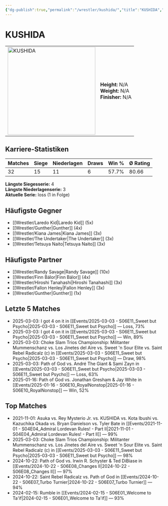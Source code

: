 ```yaml
---
{"dg-publish":true,"permalink":"/wrestler/kushida/","title":"KUSHIDA","tags":["wrestler"],"noteIcon":""}
---
```



# KUSHIDA

<table>
        <tr>
        <td><img src="https://github.com/CptSpaulding1980/choke-slam-wrestling/releases/download/images/KUSHIDA.png" width="280" alt="KUSHIDA"></td>
        <td>
        <b>Height:</b> N/A<br>
        <b>Weight:</b> N/A<br>
        <b>Finisher:</b> N/A<br>
        </td>
        </tr>
        </table>
        

## Karriere-Statistiken

| Matches | Siege | Niederlagen | Draws | Win % | Ø Rating |
|---------|-------|-------------|-------|-------|-----------|
| 32 | 15 | 11 | 6 | 57.7% | 80.66 |

**Längste Siegesserie:** 4<br>**Längste Niederlagenserie:** 3<br>**Aktuelle Serie:** loss (1 in Folge)


## Häufigste Gegner
- [[Wrestler/Laredo Kid\|Laredo Kid]] (5x)
- [[Wrestler/Gunther\|Gunther]] (4x)
- [[Wrestler/Kiana James\|Kiana James]] (3x)
- [[Wrestler/The Undertaker\|The Undertaker]] (3x)
- [[Wrestler/Tetsuya Naito\|Tetsuya Naito]] (3x)

## Häufigste Partner
- [[Wrestler/Randy Savage\|Randy Savage]] (10x)
- [[Wrestler/Finn Bálor\|Finn Bálor]] (4x)
- [[Wrestler/Hiroshi Tanahashi\|Hiroshi Tanahashi]] (3x)
- [[Wrestler/Fallon Henley\|Fallon Henley]] (3x)
- [[Wrestler/Gunther\|Gunther]] (1x)

## Letzte 5 Matches
- 2025-03-03: I got 4 on it in [[Events/2025-03-03 - S06E11_Sweet but Psycho\|2025-03-03 - S06E11_Sweet but Psycho]] — Loss, 73%
- 2025-03-03: I got 4 on it in [[Events/2025-03-03 - S06E11_Sweet but Psycho\|2025-03-03 - S06E11_Sweet but Psycho]] — Win, 89%
- 2025-03-03: Choke Slam Trios Championship: Militanter Mummenschanz  vs. Los Jinetes del Aire vs. Sweet 'n Sour Elite vs. Saint Rebel Radicalz (c) in [[Events/2025-03-03 - S06E11_Sweet but Psycho\|2025-03-03 - S06E11_Sweet but Psycho]] — Draw, 98%
- 2025-03-03: Path of God vs. André The Giant & Sami Zayn in [[Events/2025-03-03 - S06E11_Sweet but Psycho\|2025-03-03 - S06E11_Sweet but Psycho]] — Loss, 63%
- 2025-01-16: Path of God vs. Jonathan Gresham & Jay White in [[Events/2025-01-16 - S06E10_RoyalNonstop\|2025-01-16 - S06E10_RoyalNonstop]] — Win, 52%

## Top Matches
- 2021-11-01: Asuka vs. Rey Mysterio Jr. vs. KUSHIDA  vs. Kota Ibushi vs. Kazuchika Okada vs. Bryan Danielson vs. Tyler Bate in [[Events/2021-11-01 - S04E04_Admiral Lordevan Rules! - Part II\|2021-11-01 - S04E04_Admiral Lordevan Rules! - Part II]] — 99%
- 2025-03-03: Choke Slam Trios Championship: Militanter Mummenschanz  vs. Los Jinetes del Aire vs. Sweet 'n Sour Elite vs. Saint Rebel Radicalz (c) in [[Events/2025-03-03 - S06E11_Sweet but Psycho\|2025-03-03 - S06E11_Sweet but Psycho]] — 98%
- 2024-10-22: Path of God vs. Irwin R. Schyster & Ted DiBiase in [[Events/2024-10-22 - S06E08_Changes II\|2024-10-22 - S06E08_Changes II]] — 97%
- 2024-10-22: Saint Rebel Radicalz vs. Path of God in [[Events/2024-10-22 - S06E07_Turbo Turnier\|2024-10-22 - S06E07_Turbo Turnier]] — 94%
- 2024-02-15: Rumble in [[Events/2024-02-15 - S06E01_Welcome to Ta'if\|2024-02-15 - S06E01_Welcome to Ta'if]] — 93%
